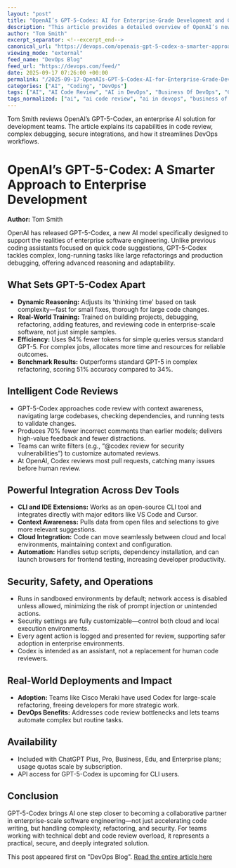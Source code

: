 ```yaml
---
layout: "post"
title: "OpenAI’s GPT-5-Codex: AI for Enterprise-Grade Development and Code Review"
description: "This article provides a detailed overview of OpenAI’s newly released GPT-5-Codex, highlighting its advanced capabilities in enterprise software development. It covers the model’s efficiency in handling complex, long-running tasks, robust code review features, deep IDE and CLI integration, security controls, and its real-world adoption in organizations. Developers and DevOps teams will learn how GPT-5-Codex differs from standard models, how it fits into large-scale workflows, and what benefits it brings to code quality and productivity."
author: "Tom Smith"
excerpt_separator: <!--excerpt_end-->
canonical_url: "https://devops.com/openais-gpt-5-codex-a-smarter-approach-to-enterprise-development/?utm_source=rss&utm_medium=rss&utm_campaign=openais-gpt-5-codex-a-smarter-approach-to-enterprise-development"
viewing_mode: "external"
feed_name: "DevOps Blog"
feed_url: "https://devops.com/feed/"
date: 2025-09-17 07:26:00 +00:00
permalink: "/2025-09-17-OpenAIs-GPT-5-Codex-AI-for-Enterprise-Grade-Development-and-Code-Review.html"
categories: ["AI", "Coding", "DevOps"]
tags: ["AI", "AI Code Review", "AI in DevOps", "Business Of DevOps", "CLI Tools", "Code Review Automation", "Coding", "Complex Debugging", "Complex Debugging AI", "Cursor IDE", "Development Tools", "DevOps", "DevOps Workflow", "Enterprise AI Coding", "Enterprise Software Development", "GPT 5 Codex", "GPT 5 For Developers", "IDE Integration", "Long Running Tasks AI", "OpenAI", "OpenAI Codex", "Posts", "Refactoring", "Security Controls", "Social Facebook", "Social LinkedIn", "Social X", "VS Code"]
tags_normalized: ["ai", "ai code review", "ai in devops", "business of devops", "cli tools", "code review automation", "coding", "complex debugging", "complex debugging ai", "cursor ide", "development tools", "devops", "devops workflow", "enterprise ai coding", "enterprise software development", "gpt 5 codex", "gpt 5 for developers", "ide integration", "long running tasks ai", "openai", "openai codex", "posts", "refactoring", "security controls", "social facebook", "social linkedin", "social x", "vs code"]
---
```


Tom Smith reviews OpenAI’s GPT-5-Codex, an enterprise AI solution for development teams. The article explains its capabilities in code review, complex debugging, secure integrations, and how it streamlines DevOps workflows.<!--excerpt_end-->

# OpenAI’s GPT-5-Codex: A Smarter Approach to Enterprise Development

**Author:** Tom Smith

OpenAI has released GPT-5-Codex, a new AI model specifically designed to support the realities of enterprise software engineering. Unlike previous coding assistants focused on quick code suggestions, GPT-5-Codex tackles complex, long-running tasks like large refactorings and production debugging, offering advanced reasoning and adaptability.

## What Sets GPT-5-Codex Apart

- **Dynamic Reasoning:** Adjusts its 'thinking time' based on task complexity—fast for small fixes, thorough for large code changes.
- **Real-World Training:** Trained on building projects, debugging, refactoring, adding features, and reviewing code in enterprise-scale software, not just simple samples.
- **Efficiency:** Uses 94% fewer tokens for simple queries versus standard GPT-5. For complex jobs, allocates more time and resources for reliable outcomes.
- **Benchmark Results:** Outperforms standard GPT-5 in complex refactoring, scoring 51% accuracy compared to 34%.

## Intelligent Code Reviews

- GPT-5-Codex approaches code review with context awareness, navigating large codebases, checking dependencies, and running tests to validate changes.
- Produces 70% fewer incorrect comments than earlier models; delivers high-value feedback and fewer distractions.
- Teams can write filters (e.g., “@codex review for security vulnerabilities”) to customize automated reviews.
- At OpenAI, Codex reviews most pull requests, catching many issues before human review.

## Powerful Integration Across Dev Tools

- **CLI and IDE Extensions:** Works as an open-source CLI tool and integrates directly with major editors like VS Code and Cursor.
- **Context Awareness:** Pulls data from open files and selections to give more relevant suggestions.
- **Cloud Integration:** Code can move seamlessly between cloud and local environments, maintaining context and configuration.
- **Automation:** Handles setup scripts, dependency installation, and can launch browsers for frontend testing, increasing developer productivity.

## Security, Safety, and Operations

- Runs in sandboxed environments by default; network access is disabled unless allowed, minimizing the risk of prompt injection or unintended actions.
- Security settings are fully customizable—control both cloud and local execution environments.
- Every agent action is logged and presented for review, supporting safer adoption in enterprise environments.
- Codex is intended as an assistant, not a replacement for human code reviewers.

## Real-World Deployments and Impact

- **Adoption:** Teams like Cisco Meraki have used Codex for large-scale refactoring, freeing developers for more strategic work.
- **DevOps Benefits:** Addresses code review bottlenecks and lets teams automate complex but routine tasks.

## Availability

- Included with ChatGPT Plus, Pro, Business, Edu, and Enterprise plans; usage quotas scale by subscription.
- API access for GPT-5-Codex is upcoming for CLI users.

## Conclusion

GPT-5-Codex brings AI one step closer to becoming a collaborative partner in enterprise-scale software engineering—not just accelerating code writing, but handling complexity, refactoring, and security. For teams working with technical debt and code review overload, it represents a practical, secure, and deeply integrated solution.

This post appeared first on "DevOps Blog". [Read the entire article here](https://devops.com/openais-gpt-5-codex-a-smarter-approach-to-enterprise-development/?utm_source=rss&utm_medium=rss&utm_campaign=openais-gpt-5-codex-a-smarter-approach-to-enterprise-development)
